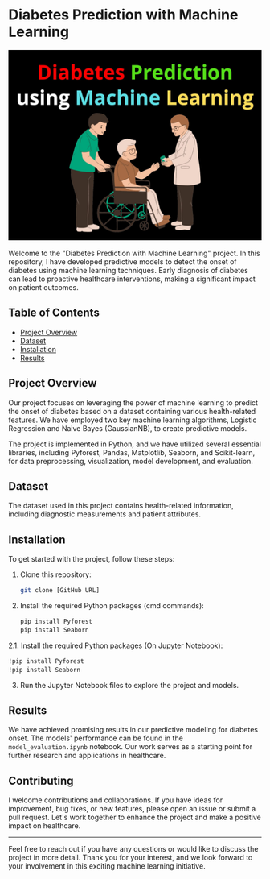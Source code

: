 # Diabetes Prediction with Machine Learning

![Diabetes](https://github.com/siddhartha1104/Machine_learning_Projects/blob/ea7b5266358565789f82d9e252112adf6c88d38f/Diabetes_Logistic_Regression_ML/Diabetes-prediction-using-Machine-Learning.jpg)

Welcome to the "Diabetes Prediction with Machine Learning" project. In this repository, I have developed predictive models to detect the onset of diabetes using machine learning techniques. Early diagnosis of diabetes can lead to proactive healthcare interventions, making a significant impact on patient outcomes.

## Table of Contents

- [Project Overview](#project-overview)
- [Dataset](#dataset)
- [Installation](#installation)
- [Results](#results)


## Project Overview

Our project focuses on leveraging the power of machine learning to predict the onset of diabetes based on a dataset containing various health-related features. We have employed two key machine learning algorithms, Logistic Regression and Naive Bayes (GaussianNB), to create predictive models.

The project is implemented in Python, and we have utilized several essential libraries, including Pyforest, Pandas, Matplotlib, Seaborn, and Scikit-learn, for data preprocessing, visualization, model development, and evaluation.

## Dataset

The dataset used in this project contains health-related information, including diagnostic measurements and patient attributes. 

## Installation

To get started with the project, follow these steps:

1. Clone this repository:

   ```bash
   git clone [GitHub URL]
   ```

2. Install the required Python packages (cmd commands):

   ```bash
   pip install Pyforest
   pip install Seaborn
   ```
2.1. Install the required Python packages (On Jupyter Notebook):

   ```bash
   !pip install Pyforest
   !pip install Seaborn
   ```

3. Run the Jupyter Notebook files to explore the project and models.


## Results

We have achieved promising results in our predictive modeling for diabetes onset. The models' performance can be found in the `model_evaluation.ipynb` notebook. Our work serves as a starting point for further research and applications in healthcare.

## Contributing

I welcome contributions and collaborations. If you have ideas for improvement, bug fixes, or new features, please open an issue or submit a pull request. Let's work together to enhance the project and make a positive impact on healthcare.


---

Feel free to reach out if you have any questions or would like to discuss the project in more detail. Thank you for your interest, and we look forward to your involvement in this exciting machine learning initiative.
